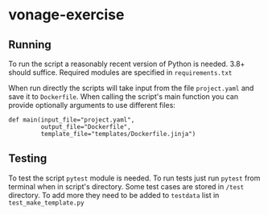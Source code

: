 # vonage-exercise
## Running
To run the script a reasonably recent version of Python is needed. 3.8+ should suffice. Required modules are specified in `requirements.txt`

When run directly the scripts will take input from the file `project.yaml` and save it to `Dockerfile`. When calling the script's main function you can provide optionally arguments to use different files:
```
def main(input_file="project.yaml",
         output_file="Dockerfile",
         template_file="templates/Dockerfile.jinja")
```

## Testing

To test the script `pytest` module is needed. To run tests just run `pytest` from terminal when in script's directory. Some test cases are stored in `/test` directory. To add more they need to be added to `testdata` list in `test_make_template.py`
